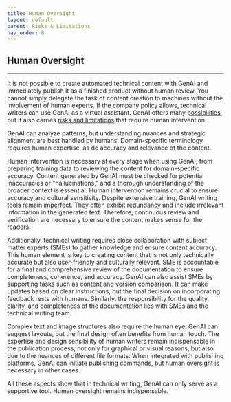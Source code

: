 ```yaml
---
title: Human Oversight
layout: default
parent: Risks & Limitations
nav_order: 8
---
```


## **Human Oversight** ##
***

It is not possible to create automated technical content with GenAI and immediately publish it as a finished product without human review. You cannot simply delegate the task of content creation to machines without the involvement of human experts.
If the company policy allows, technical writers can use GenAI as a virtual assistant. GenAI offers many [possibilities](https://kinrap.github.io/GenerativeAIForTechWriters/Docs/Capabilities.html), but it also carries [risks and limitations](https://kinrap.github.io/GenerativeAIForTechWriters/Docs/Risk&Limitations.html) that require human intervention.

GenAI can analyze patterns, but understanding nuances and strategic alignment are best handled by humans. Domain-specific terminology requires human expertise, as do accuracy and relevance of the content.

Human intervention is necessary at every stage when using GenAI, from preparing training data to reviewing the content for domain-specific accuracy. Content generated by GenAI must be checked for potential inaccuracies or "hallucinations," and a thorough understanding of the broader context is essential. Human intervention remains crucial to ensure accuracy and cultural sensitivity. Despite extensive training, GenAI writing tools remain imperfect. They often exhibit redundancy and include irrelevant information in the generated text. Therefore, continuous review and verification are necessary to ensure the content makes sense for the readers.

Additionally, technical writing requires close collaboration with subject matter experts (SMEs) to gather knowledge and ensure content accuracy. This human element is key to creating content that is not only technically accurate but also user-friendly and culturally relevant. SME is accountable for a final and comprehensive review of the documentation to ensure completeness, coherence, and accuracy. GenAI can also assist SMEs by supporting tasks such as content and version comparison. It can make updates based on clear instructions, but the final decision on incorporating feedback rests with humans. Similarly, the responsibility for the quality, clarity, and completeness of the documentation lies with SMEs and the technical writing team.

Complex text and image structures also require the human eye. GenAI can suggest layouts, but the final design often benefits from human touch. The expertise and design sensibility of human writers remain indispensable in the publication process, not only for graphical or visual reasons, but also due to the nuances of different file formats. When integrated with publishing platforms, GenAI can initiate publishing commands, but human oversight is necessary in other cases.

All these aspects show that in technical writing, GenAI can only serve as a supportive tool. Human oversight remains indispensable.

